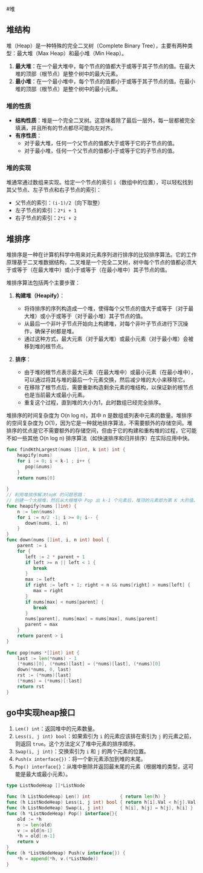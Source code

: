 #堆
## 堆结构
堆（Heap）是一种特殊的完全二叉树（Complete Binary Tree），主要有两种类型：最大堆（Max Heap）和最小堆（Min Heap）。

1. **最大堆**：在一个最大堆中，每个节点的值都大于或等于其子节点的值。在最大堆的顶部（根节点）是整个树中的最大元素。
2. **最小堆**：在一个最小堆中，每个节点的值都小于或等于其子节点的值。在最小堆的顶部（根节点）是整个树中的最小元素。
### 堆的性质
- **结构性质**：堆是一个完全二叉树。这意味着除了最后一层外，每一层都被完全填满，并且所有的节点都尽可能向左对齐。
- **有序性质**：
    - 对于最大堆，任何一个父节点的值都大于或等于它的子节点的值。
    - 对于最小堆，任何一个父节点的值都小于或等于它的子节点的值。
### 堆的实现
堆通常通过数组来实现。给定一个节点的索引 `i`（数组中的位置），可以轻松找到其父节点、左子节点和右子节点的索引：
- 父节点的索引：`(i-1)/2`（向下取整）
- 左子节点的索引：`2*i + 1`
- 右子节点的索引：`2*i + 2`
## 堆排序
堆排序是一种在计算机科学中用来对元素序列进行排序的比较排序算法。它的工作原理基于二叉堆数据结构，二叉堆是一个完全二叉树，树中每个节点的值都必须大于或等于（在最大堆中）或小于或等于（在最小堆中）其子节点的值。

堆排序算法包括两个主要步骤：

1. **构建堆（Heapify）**：
    
    - 将待排序的序列构造成一个堆，使得每个父节点的值大于或等于（对于最大堆）或小于或等于（对于最小堆）其子节点的值。
    - 从最后一个非叶子节点开始向上构建堆，对每个非叶子节点进行下沉操作，确保子树都是堆。
    - 通过这种方式，最大元素（对于最大堆）或最小元素（对于最小堆）会被移到堆的根节点。
2. **排序**：
    
    - 由于堆的根节点表示最大元素（在最大堆中）或最小元素（在最小堆中），可以通过将其与堆的最后一个元素交换，然后减少堆的大小来移除它。
    - 在移除了根节点后，需要重新构造剩余元素的堆结构，以保证新的根节点也是当前最大或最小元素。
    - 重复这个过程，直到堆的大小为1，此时数组已经完全排序。

堆排序的时间复杂度为 O(n log n)，其中 n 是数组或列表中元素的数量。堆排序的空间复杂度为 O(1)，因为它是一种就地排序算法，不需要额外的存储空间。堆排序的优点是它不需要额外的存储空间，但由于它的构建和重构堆的过程，它可能不如一些其他 O(n log n) 排序算法（如快速排序和归并排序）在实际应用中快。
```go
func findKthLargest(nums []int, k int) int {  
    heapify(nums)  
    for i := 0; i < k-1 ; i++ {  
       pop(&nums)  
    }  
    return nums[0]  
  
}  
// 利用堆排序解决topK 的问题思路：  
// 创建一个大根堆，然后从大根堆中 Pop 出 k-1 个元素后，堆顶的元素即为第 K 大的值。  
func heapify(nums []int) {  
    n := len(nums)  
    for i := n/2 -1; i >= 0; i-- {  
       down(nums, i, n)  
    }  
}  
func down(nums []int, i, n int) bool {  
    parent := i  
    for {  
       left := 2 * parent + 1  
       if left >= n || left < 1 {  
          break  
       }  
       max := left  
       if right := left + 1; right < n && nums[right] > nums[left] {  
          max = right  
       }  
       if nums[max] < nums[parent] {  
          break  
       }  
       nums[parent], nums[max] = nums[max], nums[parent]  
       parent = max  
    }  
    return parent > i  
}  
  
func pop(nums *[]int) int {  
    last := len(*nums) - 1  
    (*nums)[0], (*nums)[last] = (*nums)[last], (*nums)[0]  
    down(*nums, 0, last)  
    rst := (*nums)[last]  
    (*nums) = (*nums)[:last]  
    return rst  
}
```
## go中实现heap接口
1. `Len() int`：返回堆中的元素数量。
2. `Less(i, j int) bool`：如果索引为 `i` 的元素应该排在索引为 `j` 的元素之前，则返回 `true`。这个方法定义了堆中元素的排序顺序。
3. `Swap(i, j int)`：交换索引为 `i` 和 `j` 的两个元素的位置。
4. `Push(x interface{})`：将一个新元素添加到堆的末尾。
5. `Pop() interface{}`：从堆中删除并返回最末尾的元素（根据堆的类型，这可能是最大或最小元素）。
```go
type ListNodeHeap []*ListNode  
  
func (h ListNodeHeap) Len() int           { return len(h) }  
func (h ListNodeHeap) Less(i, j int) bool { return h[i].Val < h[j].Val }  
func (h ListNodeHeap) Swap(i, j int)      { h[i], h[j] = h[j], h[i] }  
func (h *ListNodeHeap) Pop() interface{}{  
    old := *h  
    n := len(old)  
    v := old[n-1]  
    *h = old[:n-1]  
    return v  
}  
func (h *ListNodeHeap) Push(v interface{}) {  
    *h = append(*h, v.(*ListNode))  
}
```